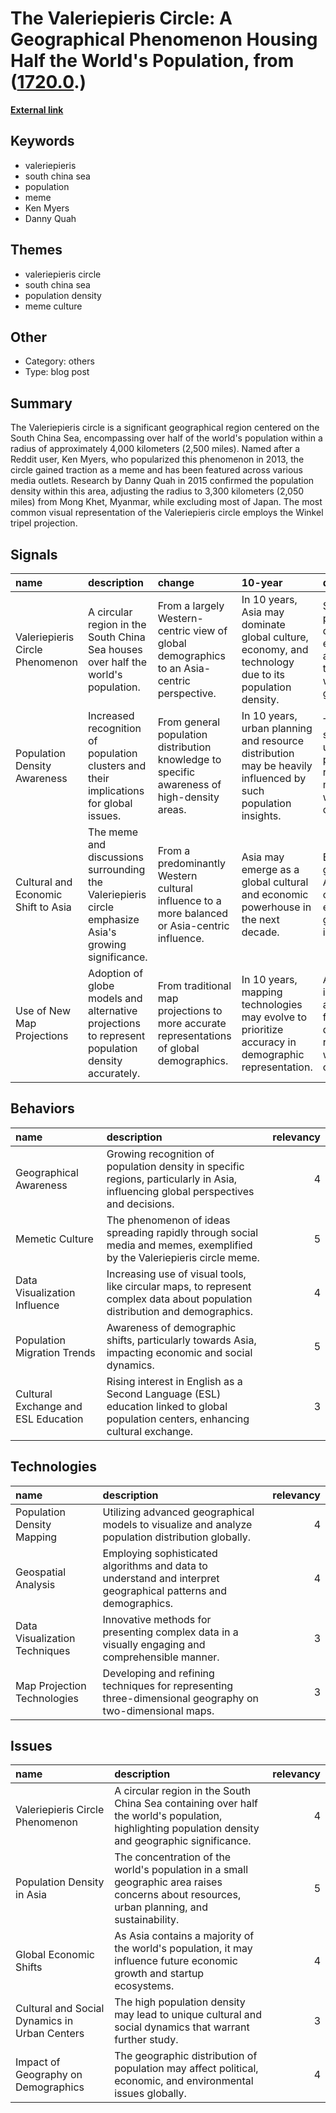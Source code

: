 # __The Valeriepieris Circle: A Geographical Phenomenon Housing Half the World's Population__, from ([1720.0](https://kghosh.substack.com/p/1720.0).)

__[External link](https://en.wikipedia.org/wiki/Valeriepieris_circle)__



## Keywords

* valeriepieris
* south china sea
* population
* meme
* Ken Myers
* Danny Quah

## Themes

* valeriepieris circle
* south china sea
* population density
* meme culture

## Other

* Category: others
* Type: blog post

## Summary

The Valeriepieris circle is a significant geographical region centered on the South China Sea, encompassing over half of the world's population within a radius of approximately 4,000 kilometers (2,500 miles). Named after a Reddit user, Ken Myers, who popularized this phenomenon in 2013, the circle gained traction as a meme and has been featured across various media outlets. Research by Danny Quah in 2015 confirmed the population density within this area, adjusting the radius to 3,300 kilometers (2,050 miles) from Mong Khet, Myanmar, while excluding most of Japan. The most common visual representation of the Valeriepieris circle employs the Winkel tripel projection.

## Signals

| name                                | description                                                                                          | change                                                                                        | 10-year                                                                                                      | driving-force                                                                                       |   relevancy |
|:------------------------------------|:-----------------------------------------------------------------------------------------------------|:----------------------------------------------------------------------------------------------|:-------------------------------------------------------------------------------------------------------------|:----------------------------------------------------------------------------------------------------|------------:|
| Valeriepieris Circle Phenomenon     | A circular region in the South China Sea houses over half the world's population.                    | From a largely Western-centric view of global demographics to an Asia-centric perspective.    | In 10 years, Asia may dominate global culture, economy, and technology due to its population density.        | Shifts in population dynamics and economic activity towards Asia will drive global trends.          |           4 |
| Population Density Awareness        | Increased recognition of population clusters and their implications for global issues.               | From general population distribution knowledge to specific awareness of high-density areas.   | In 10 years, urban planning and resource distribution may be heavily influenced by such population insights. | The need for sustainable urban planning and resource management will push this change.              |           4 |
| Cultural and Economic Shift to Asia | The meme and discussions surrounding the Valeriepieris circle emphasize Asia's growing significance. | From a predominantly Western cultural influence to a more balanced or Asia-centric influence. | Asia may emerge as a global cultural and economic powerhouse in the next decade.                             | Economic growth in Asian countries will enhance their global cultural influence.                    |           5 |
| Use of New Map Projections          | Adoption of globe models and alternative projections to represent population density accurately.     | From traditional map projections to more accurate representations of global demographics.     | In 10 years, mapping technologies may evolve to prioritize accuracy in demographic representation.           | Advancements in technology and a demand for accuracy in data representation will drive this change. |           3 |

## Behaviors

| name                                | description                                                                                                                         |   relevancy |
|:------------------------------------|:------------------------------------------------------------------------------------------------------------------------------------|------------:|
| Geographical Awareness              | Growing recognition of population density in specific regions, particularly in Asia, influencing global perspectives and decisions. |           4 |
| Memetic Culture                     | The phenomenon of ideas spreading rapidly through social media and memes, exemplified by the Valeriepieris circle meme.             |           5 |
| Data Visualization Influence        | Increasing use of visual tools, like circular maps, to represent complex data about population distribution and demographics.       |           4 |
| Population Migration Trends         | Awareness of demographic shifts, particularly towards Asia, impacting economic and social dynamics.                                 |           5 |
| Cultural Exchange and ESL Education | Rising interest in English as a Second Language (ESL) education linked to global population centers, enhancing cultural exchange.   |           3 |

## Technologies

| name                          | description                                                                                                     |   relevancy |
|:------------------------------|:----------------------------------------------------------------------------------------------------------------|------------:|
| Population Density Mapping    | Utilizing advanced geographical models to visualize and analyze population distribution globally.               |           4 |
| Geospatial Analysis           | Employing sophisticated algorithms and data to understand and interpret geographical patterns and demographics. |           4 |
| Data Visualization Techniques | Innovative methods for presenting complex data in a visually engaging and comprehensible manner.                |           3 |
| Map Projection Technologies   | Developing and refining techniques for representing three-dimensional geography on two-dimensional maps.        |           3 |

## Issues

| name                                          | description                                                                                                                                        |   relevancy |
|:----------------------------------------------|:---------------------------------------------------------------------------------------------------------------------------------------------------|------------:|
| Valeriepieris Circle Phenomenon               | A circular region in the South China Sea containing over half the world's population, highlighting population density and geographic significance. |           4 |
| Population Density in Asia                    | The concentration of the world's population in a small geographic area raises concerns about resources, urban planning, and sustainability.        |           5 |
| Global Economic Shifts                        | As Asia contains a majority of the world's population, it may influence future economic growth and startup ecosystems.                             |           4 |
| Cultural and Social Dynamics in Urban Centers | The high population density may lead to unique cultural and social dynamics that warrant further study.                                            |           3 |
| Impact of Geography on Demographics           | The geographic distribution of population may affect political, economic, and environmental issues globally.                                       |           4 |